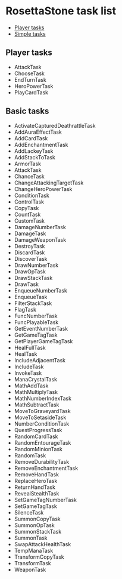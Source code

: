 # RosettaStone task list

- [Player tasks](#player-tasks)
- [Simple tasks](#simple-tasks)

## Player tasks

* AttackTask
* ChooseTask
* EndTurnTask
* HeroPowerTask
* PlayCardTask

## Basic tasks

* ActivateCapturedDeathrattleTask
* AddAuraEffectTask
* AddCardTask
* AddEnchantmentTask
* AddLackeyTask
* AddStackToTask
* ArmorTask
* AttackTask
* ChanceTask
* ChangeAttackingTargetTask
* ChangeHeroPowerTask
* ConditionTask
* ControlTask
* CopyTask
* CountTask
* CustomTask
* DamageNumberTask
* DamageTask
* DamageWeaponTask
* DestroyTask
* DiscardTask
* DiscoverTask
* DrawNumberTask
* DrawOpTask
* DrawStackTask
* DrawTask
* EnqueueNumberTask
* EnqueueTask
* FilterStackTask
* FlagTask
* FuncNumberTask
* FuncPlayableTask
* GetEventNumberTask
* GetGameTagTask
* GetPlayerGameTagTask
* HealFullTask
* HealTask
* IncludeAdjacentTask
* IncludeTask
* InvokeTask
* ManaCrystalTask
* MathAddTask
* MathMultiplyTask
* MathNumberIndexTask
* MathSubtractTask
* MoveToGraveyardTask
* MoveToSetasideTask
* NumberConditionTask
* QuestProgressTask
* RandomCardTask
* RandomEntourageTask
* RandomMinionTask
* RandomTask
* RemoveDurabilityTask
* RemoveEnchantmentTask
* RemoveHandTask
* ReplaceHeroTask
* ReturnHandTask
* RevealStealthTask
* SetGameTagNumberTask
* SetGameTagTask
* SilenceTask
* SummonCopyTask
* SummonOpTask
* SummonStackTask
* SummonTask
* SwapAttackHealthTask
* TempManaTask
* TransformCopyTask
* TransformTask
* WeaponTask